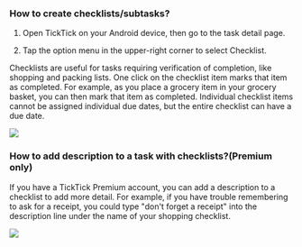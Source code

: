 ### How to create checklists/subtasks?

1. Open TickTick on your Android device, then go to the task detail page.

2. Tap the option menu in the upper-right corner to select Checklist.

Checklists are useful for tasks requiring verification of completion, like shopping and packing lists. One click on the checklist item marks that item as completed. For example, as you place a grocery item in your grocery basket, you can then mark that item as completed. Individual checklist items cannot be assigned individual due dates, but the entire checklist can have a due date.

![](../../../images/ticktick-android-app/task/3.3.2.1.png)

### How to add description to a task with checklists?(Premium only)

If you have a TickTick Premium account, you can add a description to a checklist to add more detail. For example, if you have trouble remembering to ask for a receipt, you could type "don't forget a receipt" into the description line under the name of your shopping checklist.

![](../../../images/ticktick-android-app/task/3.3.2.2.png)


